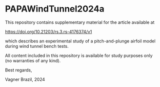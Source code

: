 # PAPAWindTunnel2024a
This repository contains supplementary material for the article available at

https://doi.org/10.21203/rs.3.rs-4176374/v1

which describes an experimental study of a pitch-and-plunge airfoil model during wind tunnel bench tests.

All content included in this repository is available for study purposes only (no warranties of any kind).

Best regards,

Vagner
Brazil, 2024

